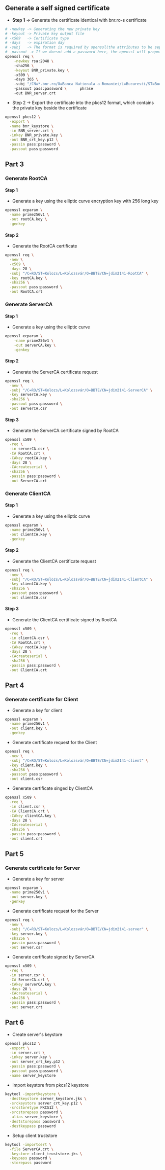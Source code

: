 ## Generate a self signed certificate

- **Step 1** -> Generate the certificate identical with bnr.ro-s certificate

```bash
# -newkey -> Generating the new private key
# -keyout -> Private key output file
# -x509   -> Certificate type 
# -days   -> expiration day 
# -subj   -> The format is required by openssl(the attributes to be separated by a '/')
# -passout -> If we doesnt add a password here, the openssl will propmt us to give a PEM key
openssl req \
    -newkey rsa:2048 \           
    -sha256 \
    -keyout BNR_private.key \    
    -x509 \                      
    -days 365 \                  
    -subj "/CN=*.bnr.ro/O=Banca Nationala a Romaniei/L=Bucuresti/ST=Bucuresti/C=RO" \ 
    -passout pass:password \      phrase                                   
    -out BNR_server.crt 
``` 
- Step 2 -> Export the certificate into the pkcs12 format, which contains the private key beside the certificate 
```bash
openssl pkcs12 \
  -export \
  -name bnr_keystore \
  -in BNR_server.crt \
  -inkey BNR_private.key \
  -out BNR_crt_key.p12 \
  -passin pass:password \
  -passout pass:password
```

## Part 3

### Generate RootCA

#### Step 1 

- Generate a key using the elliptic curve encryption key with 256 long key
```bash
openssl ecparam \
  -name prime256v1 \
  -out rootCA.key \
  -genkey
```

#### Step 2

- Generate the RootCA certificate 
```bash
openssl req \
  -new \
  -x509 \
  -days 28 \
  -subj "/C=RO/ST=Kolozs/L=Kolozsvár/O=BBTE/CN=jdim2141-RootCA" \
  -key rootCA.key \
  -sha256 \
  -passout pass:password \
  -out RootCA.crt
```

### Generate ServerCA 

#### Step 1 

- Generate a key using the elliptic curve
```bash
openssl ecparam \
    -name prime256v1 \
    -out serverCA.key \
    -genkey
```

#### Step 2

- Generate the ServerCA certificate request
```bash
openssl req \
  -new \
  -subj "/C=RO/ST=Kolozs/L=Kolozsvár/O=BBTE/CN=jdim2141-ServerCA" \
  -key serverCA.key \
  -sha256 \
  -passout pass:password \
  -out serverCA.csr
```

#### Step 3

- Generate the ServerCA certificate signed by RootCA
```bash
openssl x509 \
  -req \
  -in serverCA.csr \
  -CA RootCA.crt \
  -CAkey rootCA.key \
  -days 28 \
  -CAcreateserial \
  -sha256 \
  -passin pass:password \
  -out ServerCA.crt
```

### Generate ClientCA

#### Step 1

- Generate a key using the elliptic curve
```bash
openssl ecparam \
  -name prime256v1 \
  -out clientCA.key \
  -genkey
```

#### Step 2

- Generate the ClientCA certificate request

```bash
openssl req \
  -new \
  -subj "/C=RO/ST=Kolozs/L=Kolozsvár/O=BBTE/CN=jdim2141-ClientCA" \
  -key clientCA.key \
  -sha256 \
  -passout pass:password \
  -out clientCA.csr
```

#### Step 3

- Generate the ClientCA certificate signed by RootCA
```bash
openssl x509 \
  -req \
  -in clientCA.csr \
  -CA RootCA.crt \
  -CAkey rootCA.key \
  -days 28 \
  -CAcreateserial \
  -sha256 \
  -passin pass:password \
  -out ClientCA.crt
```

## Part 4

### Generate certificate for Client 

- Generate a key for client 
```bash
openssl ecparam \
  -name prime256v1 \
  -out client.key \
  -genkey
```

- Generate certificate request for the Client
```bash
openssl req \
  -new \
  -subj "/C=RO/ST=Kolozs/L=Kolozsvár/O=BBTE/CN=jdim2141-client" \
  -key client.key \
  -sha256 \
  -passout pass:password \
  -out client.csr
```

- Generate certificate singed by ClientCA 
```bash
openssl x509 \
  -req \
  -in client.csr \
  -CA ClientCA.crt \
  -CAkey clientCA.key \
  -days 28 \
  -CAcreateserial \
  -sha256 \
  -passin pass:password \
  -out client.crt
```

## Part 5

### Generate certificate for Server 

- Generate a key for server 
```bash
openssl ecparam \
  -name prime256v1 \
  -out server.key \
  -genkey
```

- Generate certificate request for the Server 
```bash
openssl req \
  -new \
  -subj "/C=RO/ST=Kolozs/L=Kolozsvár/O=BBTE/CN=jdim2141-server" \
  -key server.key \
  -sha256 \
  -passin pass:password \
  -out server.csr
```

- Generate certificate signed by ServerCA 
```bash
openssl x509 \
  -req \
  -in server.csr \
  -CA ServerCA.crt \
  -CAkey serverCA.key \
  -days 28 \
  -CAcreateserial \
  -sha256 \
  -passin pass:password \
  -out server.crt 
``` 

## Part 6

- Create server's keystore

```bash
openssl pkcs12 \
  -export \
  -in server.crt \
  -inkey server.key \
  -out server_crt_key.p12 \
  -passin pass:password \
  -passout pass:password \
  -name server_keystore
```

- Import keystore from pkcs12 keystore

```bash
keytool -importkeystore \
  -destkeystore server_keystore.jks \
  -srckeystore server_crt_key.p12 \
  -srcstoretype PKCS12 \
  -srcstorepass password \
  -alias server_keystore \
  -deststorepass password \
  -destkeypass password
```

- Setup client truststore 

```bash
keytool -importcert \
  -file ServerCA.crt \
  -keystore client_truststore.jks \
  -keypass password \
  -storepass password 
```
